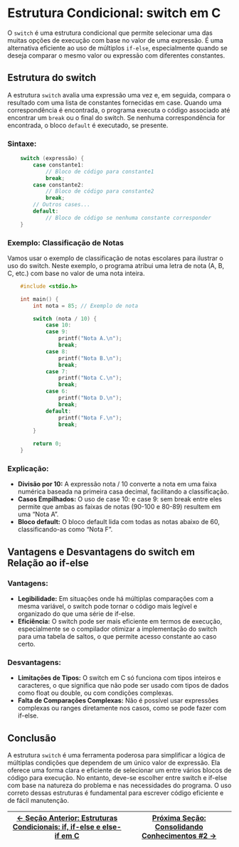 # Estrutura Condicional: switch em C

O `switch` é uma estrutura condicional que permite selecionar uma das muitas opções de execução com base no valor de uma expressão. É uma alternativa eficiente ao uso de múltiplos `if-else`, especialmente quando se deseja comparar o mesmo valor ou expressão com diferentes constantes.


## Estrutura do switch

A estrutura `switch` avalia uma expressão uma vez e, em seguida, compara o resultado com uma lista de constantes fornecidas em case. Quando uma correspondência é encontrada, o programa executa o código associado até encontrar um `break` ou o final do switch. Se nenhuma correspondência for encontrada, o bloco `default` é executado, se presente.

### Sintaxe:
```c
    switch (expressão) {
        case constante1:
            // Bloco de código para constante1
            break;
        case constante2:
            // Bloco de código para constante2
            break;
        // Outros cases...
        default:
            // Bloco de código se nenhuma constante corresponder
    }
```

### Exemplo: Classificação de Notas
Vamos usar o exemplo de classificação de notas escolares para ilustrar o uso do switch. Neste exemplo, o programa atribui uma letra de nota (A, B, C, etc.) com base no valor de uma nota inteira.

```c
    #include <stdio.h>

    int main() {
        int nota = 85; // Exemplo de nota

        switch (nota / 10) {
            case 10:
            case 9:
                printf("Nota A.\n");
                break;
            case 8:
                printf("Nota B.\n");
                break;
            case 7:
                printf("Nota C.\n");
                break;
            case 6:
                printf("Nota D.\n");
                break;
            default:
                printf("Nota F.\n");
                break;
        }

        return 0;
    }
```

### Explicação:
- **Divisão por 10:** A expressão nota / 10 converte a nota em uma faixa numérica baseada na primeira casa decimal, facilitando a classificação.
- **Casos Empilhados:** O uso de case 10: e case 9: sem break entre eles permite que ambas as faixas de notas (90-100 e 80-89) resultem em uma “Nota A”.
- **Bloco default:** O bloco default lida com todas as notas abaixo de 60, classificando-as como “Nota F”.

## Vantagens e Desvantagens do switch em Relação ao if-else

### Vantagens:
- **Legibilidade:** Em situações onde há múltiplas comparações com a mesma variável, o switch pode tornar o código mais legível e organizado do que uma série de if-else.
- **Eficiência:** O switch pode ser mais eficiente em termos de execução, especialmente se o compilador otimizar a implementação do switch para uma tabela de saltos, o que permite acesso constante ao caso certo.

### Desvantagens:
- **Limitações de Tipos:** O switch em C só funciona com tipos inteiros e caracteres, o que significa que não pode ser usado com tipos de dados como float ou double, ou com condições complexas.
- **Falta de Comparações Complexas:** Não é possível usar expressões complexas ou ranges diretamente nos casos, como se pode fazer com if-else.

## Conclusão

A estrutura `switch` é uma ferramenta poderosa para simplificar a lógica de múltiplas condições que dependem de um único valor de expressão. Ela oferece uma forma clara e eficiente de selecionar um entre vários blocos de código para execução. No entanto, deve-se escolher entre switch e if-else com base na natureza do problema e nas necessidades do programa. O uso correto dessas estruturas é fundamental para escrever código eficiente e de fácil manutenção.

| [← Seção Anterior: Estruturas Condicionais: if, if-else e else-if em C]() | [Próxima Seção: Consolidando Conhecimentos #2 →]() |
|---------------------------|------------------------------------------------------|